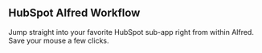 ## HubSpot Alfred Workflow

Jump straight into your favorite HubSpot sub-app right from within Alfred. Save your mouse a few clicks.

